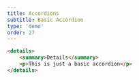 ```yaml
---
title: Accordions
subtitle: Basic Accordion
type: 'demo'
order: 27
---
```


<script>
  import BasicAccordion from '$lib/demo/2024-10-24-installNothing/BasicAccordion.svelte'
</script>

<BasicAccordion />

```html
<details>
	<summary>Details</summary>
	<p>This is just a basic accordion</p>
</details>
```
